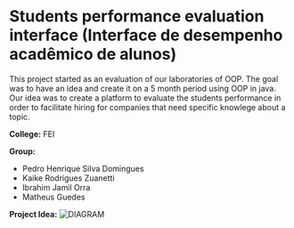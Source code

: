 # Students performance evaluation interface (Interface de desempenho acadêmico de alunos)

This project started as an evaluation of our laboratories of OOP.
The goal was to have an idea and create it on a 5 month period using OOP in java.
Our idea was to create a platform to evaluate the students performance in order to facilitate hiring for companies that need specific knowlege about a topic.

**College:** FEI

**Group:** 
  * Pedro Henrique Silva Domingues
  * Kaike Rodrigues Zuanetti
  * Ibrahim Jamil Orra
  * Matheus Guedes

**Project Idea:**
![DIAGRAM](https://github.com/12pedro07/OOP-Project/tree/master/imgs/qss.jpg?raw=true "Title")
